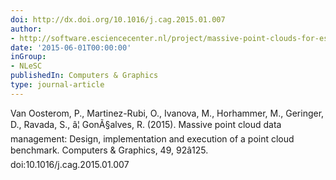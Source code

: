 ```yaml
---
doi: http://dx.doi.org/10.1016/j.cag.2015.01.007
author:
- http://software.esciencecenter.nl/project/massive-point-clouds-for-esciences
date: '2015-06-01T00:00:00'
inGroup:
- NLeSC
publishedIn: Computers & Graphics
type: journal-article
---
```

Van Oosterom, P., Martinez-Rubi, O., Ivanova, M., Horhammer, M., Geringer, D., Ravada, S., â¦ GonÃ§alves, R. (2015). Massive point cloud data management: Design, implementation and execution of a point cloud benchmark. Computers & Graphics, 49, 92â125. doi:10.1016/j.cag.2015.01.007

